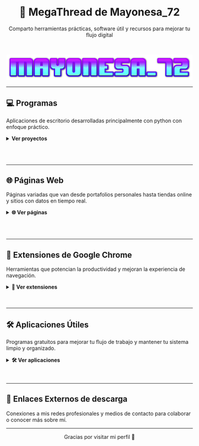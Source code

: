 <h1 align="center">🚀 MegaThread de Mayonesa_72</h1>
<p align="center">Comparto herramientas prácticas, software útil y recursos para mejorar tu flujo digital</p>

<br>

<p align="center">
  <img src="https://github.com/Mayonesa7272/Principal/blob/4e88cd53b4b455868e62b7585c2e703674003102/Source/cooltext471920183441659.png" />
</p>

---


## 💻 Programas  
Aplicaciones de escritorio desarrolladas principalmente con python con enfoque práctico.

<details>
  <summary><strong>Ver proyectos</strong></summary>

  <br>

  
| Sitio | Descripción |
|-------|-------------|
| [CleanRush](https://github.com/Mayonesa7272/CleanRush) | Una herramienta ligera para Windows que elimina archivos temporales y libera espacio en disco de forma rápida y segura. |
| [DropLoad](https://github.com/Mayonesa7272/DropLoad) | Una herramienta que descarga videos y audio desde YouTube en formatos MP4 y MP3, con interfaz moderna. |

</details>

<br><br>


---


## 🌐 Páginas Web  
Páginas variadas que van desde portafolios personales hasta tiendas online y sitios con datos en tiempo real.

<details>
  <summary><strong>🌐 Ver páginas</strong></summary>

### 📥 Descarga de archivos

| Sitio | Descripción |
|-------|-------------|
| [Idope](https://idope.se/) | Buscador de torrents minimalista y sin publicidad molesta. |
| [Nyaa](https://nyaa.si/) | Especializado en contenido asiático como anime y manga. |
| [Internet Archive](https://archive.org/) | Biblioteca digital con libros, películas, música y software antiguo. |


### 📹 Descargar Videos

| Sitio | Descripción |
|-------|-------------|
| [x2mate](https://x2mate.com/es/home) | Descarga videos de YouTube en distintos formatos de forma rápida y sencilla. |
| [Cobalt](https://cobalt.tools/) | Plataforma con múltiples herramientas online para descargas y utilidades sociales. |
| [Zeemo](https://zeemo.ai/es/tools/youtube-video-downloader) | Descargador de videos de YouTube con funciones extra como subtítulos automáticos. |
| [sssInstagram](https://sssinstagram.com/es) | Descarga contenido de Instagram como fotos, videos o reels sin necesidad de cuenta. |

### 🛒 Páginas de ofertas de juegos

| Sitio | Descripción |
|-------|-------------|
| [AllKeyShop](https://www.allkeyshop.com/blog/) | Comparador de precios para juegos digitales en múltiples plataformas y tiendas. |
| [Gamerpower](https://www.gamerpower.com/) | Portal que recopila giveaways, juegos gratis y promociones especiales para gamers. |

### 🎮 Juegos "de bajo costo"

| Sitio | Descripción |
|-------|-------------|
| [Gamesfull](https://gamesfull.app/) | Portal para descargar juegos de PC organizados por categorías, de forma accesible. |
| [Steamrip](https://steamrip.com/) | Sitio con versiones de juegos de Steam disponibles "de bajo costo". |
| [Steamunlocked](https://steamunlocked.net/) | Biblioteca de juegos "de bajo costo" listos para descargar y jugar. Recomendado solo para juegos pequeños debido a la velocidad limitada de descarga en los servidores. |
| [Pivigames](https://pivigames.blog/) | Blog con títulos populares para PC enfocados en distribución sencilla y económica. |

### 🖼️ Herramientas de edición online

| Sitio | Descripción |
|-------|-------------|
| [BgSub](https://bgsub.com/) | Elimina fondos de imágenes automáticamente usando IA. |
| [ConvertICO](https://convertico.com/es/#google_vignette) | Convierte imágenes PNG en iconos .ICO compatibles con Windows. |
| [Slidesgo](https://slidesgo.com/es/) | Plantillas gratuitas de presentaciones para Google Slides y PowerPoint. |
| [Mayúsculas y minúsculas](https://mayusculasminusculas.com/) | Convierte texto entre mayúsculas, minúsculas, tipo oración y más. |
| [Adobe Podcast](https://podcast.adobe.com/) | Plataforma de edición de voz online con IA para mejorar calidad de audio. |
| [Remove.bg](https://www.remove.bg/es) | Elimina el fondo de imágenes en segundos. Ideal para fotografía y diseño. |
| [Pixabay](https://pixabay.com/es/) | Banco de imágenes, videos y vectores gratuitos de alta calidad. |
| [ImgUpscaler](https://es.imgupscaler.com/) | Aumenta la resolución de imágenes con inteligencia artificial. |

</details>

<br><br>



---

## 🧩 Extensiones de Google Chrome  
Herramientas que potencian la productividad y mejoran la experiencia de navegación.

<details>
  <summary><strong>🧩 Ver extensiones</strong></summary>

### 🔐 Seguridad y privacidad

| Extensión | Descripción |
|-----------|-------------|
| [Bitwarden](https://chrome.google.com/webstore/detail/bitwarden-free-password-m/nngceckbapebfimnlniiiahkandclblb) | Gestor de contraseñas gratuito y seguro. |
| [Mailvelope](https://chrome.google.com/webstore/detail/mailvelope/jgeocpdpefagabodindgpfimhfcccddo) | Cifrado PGP directamente en el navegador para correos electrónicos. |
| [Temp Mail (Desechable Email)](https://chromewebstore.google.com/detail/temp-mail-desechable-emai/inojafojbhdpnehkhhfjalgjjobnhomj?hl=es) | Correos temporales para evitar spam y proteger tu privacidad. |
| [Todavía No Me Importan Las Cookies](https://chromewebstore.google.com/detail/todav%C3%ADa-no-me-importan-la/edibdbjcniadpccecjdfdjjppcpchdlm?hl=es) | Gestiona automáticamente los molestos avisos de cookies. |
| [Browser Lock](https://chrome.google.com/webstore/detail/browser-lock/nhpjbfekocmfnfpkeocgdlppndgpbico) | Bloquea el navegador mientras estás ausente. |
| [Privacy Badger](https://chrome.google.com/webstore/detail/privacy-badger/pkehgijcmpdhfbdbbnkijodmdjhbjlgp) | Bloquea rastreadores invisibles que recopilan tus datos. |

### 🚫 Bloqueadores de anuncios

| Extensión | Descripción |
|-----------|-------------|
| [uBlock Origin 🐐](https://chrome.google.com/webstore/detail/ublock-origin/cjpalhdlnbpafiamejdnhcphjbkeiagm) | Bloqueador de anuncios ligero y eficiente que acelera la navegación y reduce distracciones. |
| [AdGuard AdBlocker](https://chrome.google.com/webstore/detail/adguard-adblocker/bgnkhhnnamicmpeenaelnjfhikgbkllg) | Potente bloqueador de anuncios con opciones avanzadas. |
| [Adblocker Ultimate](https://chromewebstore.google.com/detail/adblocker-ultimate/ohahllgiabjaoigichmmfljhkcfikeof?hl=es) | Bloquea todo tipo de anuncios y rastreadores sin condiciones. |
| [AdBlock - Bloqueador de Publicidad](https://chromewebstore.google.com/detail/adblock-bloqueador-de-pub/annjejmdobkjaneeafkbpipgohafpcom?hl=es) | Uno de los bloqueadores más populares para Chrome. |

### 🧰 Extensiones varias

| Extensión | Descripción |
|-----------|-------------|
| [Volume Master](https://chrome.google.com/webstore/detail/volume-master/aoipfcnfkhfapfegfobpefhkkgfgmdid) | Controla el volumen individualmente por pestaña. |
| [Guardar Imagen Como JPG/PNG](https://chromewebstore.google.com/detail/guardar-imagen-como-jpgpn/gabfmnliflodkdafenbcpjdlppllnemd?hl=es) | Guarda imágenes fácilmente en el formato que necesites. |
| [Leeting Notes](https://chrome.google.com/webstore/detail/leeting-notes/ejmghbfhepfkpgpialnhmffnblgfmoha) | Toma notas rápidas y organizadas desde el navegador. |
| [ColorZilla](https://chrome.google.com/webstore/detail/colorzilla/bhlhnicpbhignbdhedgjhgdocnmhomnp) | Selector de color desde páginas web (RGB, HEX). |
| [WhatFont](https://chrome.google.com/webstore/detail/whatfont/dgohaficiegikimhdcnfbdkifeeclkjf) | Identifica fuentes con solo pasar el cursor por el texto. |

</details>
<br><br>


---


## 🛠️ Aplicaciones Útiles  
Programas gratuitos para mejorar tu flujo de trabajo y mantener tu sistema limpio y organizado.

<details>
  <summary><strong>🛠️ Ver aplicaciones</strong></summary>

### 🧹 Limpieza y mantenimiento

| Aplicación | Descripción |
|------------|-------------|
| [BCUninstaller](https://www.bcuninstaller.com/) | Desinstalador avanzado que elimina múltiples programas a la vez, incluyendo restos ocultos. Ideal para limpiezas profundas. |
| [BleachBit](https://www.bleachbit.org/) | Limpia cachés, archivos temporales y basura de tu sistema, liberando espacio y protegiendo la privacidad. |
| [Patch My PC](https://patchmypc.com/home-updater) | Actualiza automáticamente programas instalados en Windows y desinstala los que no usas. |
| [WinDirStat](https://windirstat.net/) | Analiza visualmente el uso de espacio en disco para identificar archivos y carpetas pesadas. |

### 🔍 Productividad y accesos rápidos

| Aplicación | Descripción |
|------------|-------------|
| [QuickLook](https://github.com/QL-Win/QuickLook) | Vista previa instantánea de archivos con solo presionar la barra espaciadora (estilo macOS). |
| [Everything](https://www.voidtools.com/) | Herramienta de búsqueda ultrarrápida para encontrar archivos y carpetas en tu PC. |
| [Files](https://files.community/) | Explorador de archivos moderno, ligero y personalizable que mejora la gestión y navegación de tus carpetas. |
| [Upscayl](https://github.com/upscayl/upscayl) | Aplicación de código abierto que utiliza IA para mejorar la resolución y calidad de imágenes sin perder detalles. |
| [Rambox](https://rambox.app/download-windows/) | Plataforma para unificar y gestionar múltiples aplicaciones de mensajería y correo electrónico en una sola ventana. |
| [Thunderbird](https://www.thunderbird.net/download/) | Cliente de correo electrónico gratuito y de código abierto, fácil de configurar y personalizar. |

### ⚙️ Automatización y personalización

| Aplicación | Descripción |
|------------|-------------|
| [AutoHotkey](https://www.autohotkey.com/) | Lenguaje de scripting para automatizar tareas, crear atajos y macros en Windows. |
| [O&O ShutUp10++](https://www.oo-software.com/en/shutup10) | Herramienta portátil para ajustar la privacidad de Windows 10/11 sin necesidad de instalación. |
| [Winaero Tweaker](https://winaero.com/download-winaero-tweaker/) | Aplicación todo en uno para personalizar y ajustar configuraciones ocultas de Windows. |

### 🔐 Seguridad y gestión de contraseñas

| Aplicación | Descripción |
|------------|-------------|
| [Bitwarden](https://bitwarden.com/) | Gestor de contraseñas gratuito, seguro y de código abierto. Disponible para navegador, escritorio y móvil. |
| [KeePassXC](https://keepassxc.org/) | Gestor local de contraseñas, sin conexión, de código abierto y altamente personalizable. |
| [ClamWin Antivirus](https://clamwin.com/) | Antivirus gratuito y de código abierto para Windows, con escaneo bajo demanda y actualizaciones automáticas. |

### 📥 Descargas y torrents

| Aplicación | Descripción |
|------------|-------------|
| [qBittorrent 🐐](https://www.qbittorrent.org/) | Cliente de torrents open source, sin anuncios y fácil de usar. |

### 🗜️ Compresión y gestión de archivos

| Aplicación | Descripción |
|------------|-------------|
| [Bandizip](https://en.bandisoft.com/bandizip/) | Compresor y descompresor rápido y gratuito compatible con múltiples formatos como ZIP, 7Z, RAR, entre otros. |
| [WinRAR](https://www.win-rar.com/download.html?L=0) | Potente herramienta de compresión y descompresión de archivos RAR y ZIP, entre otros formatos. |

### 🌐 Navegadores Web

| Navegador | Descripción |
|-----------|-------------|
| [Tor Browser 🐐](https://www.torproject.org/) | Navegador para anonimato y evitar censura usando la red Tor. |
| [Librewolf](https://librewolf.net/) | Firefox sin telemetría ni rastreadores, centrado en privacidad. |
| [Mulbat Browser](https://github.com/mulbat/mulbat) | Navegador ligero basado en Chromium, enfocado en privacidad y rapidez. |
| [Mulberry Browser](https://mulberrybrowser.com/) | Navegador ligero y privado basado en Chromium, menos conocido pero eficiente. |
| [Cent Browser](https://www.centbrowser.com/) | Navegador basado en Chromium con funciones avanzadas y mejoras de privacidad. |
| [Brave 🐐](https://brave.com/) | Basado en Chromium, con bloqueador de anuncios integrado y recompensas. |
| [Firefox 🐐](https://www.mozilla.org/firefox/) | Rápido, personalizable y con enfoque fuerte en privacidad. |
| [Opera](https://www.opera.com/) | Navegador popular con VPN integrada y muchas funciones útiles. |
| [Chrome](https://www.google.com/chrome/) | El navegador más usado, basado en Chromium, con gran ecosistema de extensiones. |
| [Microsoft Edge](https://www.microsoft.com/edge) | Navegador oficial de Windows, rápido y bien integrado con el sistema. |

</details>
<br><br>


---

## 🔗 Enlaces Externos de descarga
Conexiones a mis redes profesionales y medios de contacto para colaborar o conocer más sobre mí.

<!--
<details>
  <summary><strong>Ver enlaces</strong></summary>

  - [GitHub](https://github.com/Mayonesa7272)
  - [Correo](mailto:mayonesaa72@gmail.com)
</details>

<br><br>
-->

---
<p align="center">Gracias por visitar mi perfil 🙌</p>
